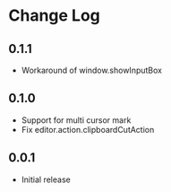 # Change Log

## 0.1.1

- Workaround of window.showInputBox

## 0.1.0

- Support for multi cursor mark
- Fix editor.action.clipboardCutAction

## 0.0.1

- Initial release
